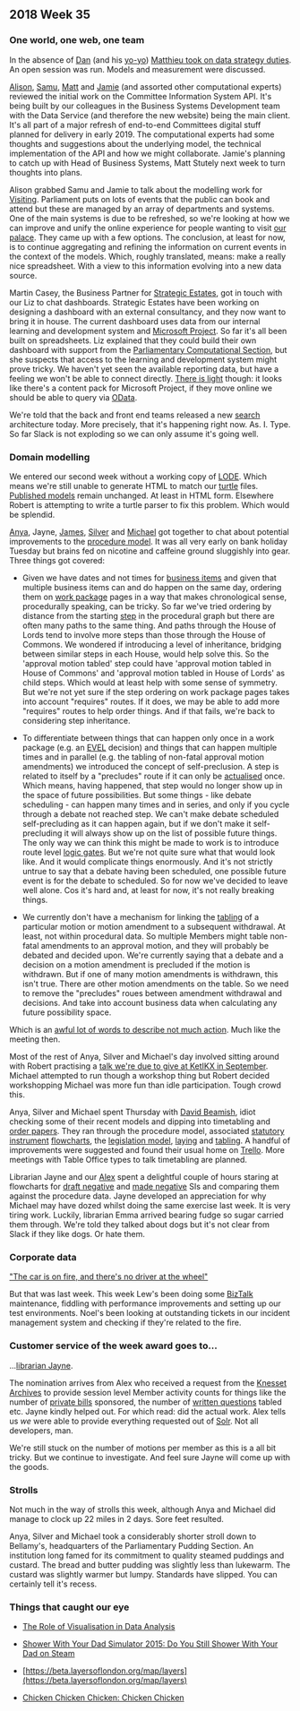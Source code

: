 ## 2018 Week 35

### One world, one web, one team

In the absence of [Dan](https://twitter.com/dasbarrett) (and his [yo-yo](https://ukparliament.github.io/weeknotes.data-search/2018/34/#get-yer-yo-yos-out)) [Matthieu took on data strategy duties](https://twitter.com/cognithive/status/1035152530358067200). An open session was run. Models and measurement were discussed.

[Alison](https://twitter.com/oliala), [Samu](https://twitter.com/langsamu), [Matt](https://twitter.com/mattrayner) and [Jamie](https://twitter.com/oddtype) (and assorted other computational experts) reviewed the initial work on the Committee Information System API. It's being built by our colleagues in the Business Systems Development team with the Data Service (and therefore the new website) being the main client. It's all part of a major refresh of end-to-end Committees digital stuff planned for delivery in early 2019. The computational experts had some thoughts and suggestions about the underlying model, the technical implementation of the API and how we might collaborate. Jamie's planning to catch up with Head of Business Systems, Matt Stutely next week to turn thoughts into plans.

Alison grabbed Samu and Jamie to talk about the modelling work for [Visiting](https://www.parliament.uk/visit/). Parliament puts on lots of events that the public can book and attend but these are managed by an array of departments and systems. One of the main systems is due to be refreshed, so we're looking at how we can improve and unify the online experience for people wanting to visit [our palace](https://en.wikipedia.org/wiki/Palace_of_Westminster). They came up with a few options. The conclusion, at least for now, is to continue aggregating and refining the information on current events in the context of the models. Which, roughly translated, means: make a really nice spreadsheet. With a view to this information evolving into a new data source.

Martin Casey, the Business Partner for [Strategic Estates](https://www.parliament.uk/mps-lords-and-offices/offices/commons/teams/#jump-link-7), got in touch with our Liz to chat dashboards. Strategic Estates have been working on designing a dashboard with an external consultancy, and they now want to bring it in house. The current dashboard uses data from our internal learning and development system and [Microsoft Project](https://en.wikipedia.org/wiki/Microsoft_Project). So far it's all been built on spreadsheets. Liz explained that they could build their own dashboard with support from the [Parliamentary Computational Section](https://pds.blog.parliament.uk/), but she suspects that access to the learning and development system might prove tricky. We haven't yet seen the available reporting data, but have a feeling we won't be able to connect directly. <a href="https://www.youtube.com/watch?v=y9Gf-f_hWpU">There is light</a> though: it looks like there's a content pack for Microsoft Project, if they move online we should be able to query via [OData](https://www.odata.org/).

We're told that the back and front end teams released a new [search](https://beta.parliament.uk/search) architecture today. More precisely, that it's happening right now. As. I. Type. So far Slack is not exploding so we can only assume it's going well.

### Domain modelling

We entered our second week without a working copy of [LODE](http://www.essepuntato.it/lode). Which means we're still unable to generate HTML to match our [turtle](https://en.wikipedia.org/wiki/Turtle_(syntax)) files. [Published models](https://ukparliament.github.io/ontologies/) remain unchanged. At least in HTML form. Elsewhere Robert is attempting to write a turtle parser to fix this problem. Which would be splendid.

[Anya](https://twitter.com/bitten_), Jayne, [James](https://twitter.com/thevinternet), [Silver](https://twitter.com/silveroliver) and [Michael](https://twitter.com/fantasticlife) got together to chat about potential improvements to the [procedure model](https://ukparliament.github.io/ontologies/procedure/procedure-ontology.html). It was all very early on bank holiday Tuesday but brains fed on nicotine and caffeine ground sluggishly into gear. Three things got covered:

* Given we have dates and not times for [business items](https://ukparliament.github.io/ontologies/procedure/procedure-ontology.html#d4e193) and given that multiple business items can and do happen on the same day, ordering them on [work package](https://ukparliament.github.io/ontologies/procedure/procedure-ontology.html#d4e284) pages in a way that makes chronological sense, procedurally speaking, can be tricky. So far we've tried ordering by distance from the starting [step](https://ukparliament.github.io/ontologies/procedure/procedure-ontology.html#d4e272) in the procedural graph but there are often many paths to the same thing. And paths through the House of Lords tend to involve more steps than those through the House of Commons. We wondered if introducing a level of inheritance, bridging between similar steps in each House, would help solve this. So the 'approval motion tabled' step could have 'approval motion tabled in House of Commons' and 'approval motion tabled in House of Lords' as child steps. Which would at least help with some sense of symmetry. But we're not yet sure if the step ordering on work package pages takes into account "requires" routes. If it does, we may be able to add more "requires" routes to help order things. And if that fails, we're back to considering step inheritance.

* To differentiate between things that can happen only once in a work package (e.g. an [EVEL](https://en.wikipedia.org/wiki/English_votes_for_English_laws) decision) and things that can happen multiple times and in parallel (e.g. the tabling of non-fatal approval motion amendments) we introduced the concept of self-preclusion. A step is related to itself by a "precludes" route if it can only be [actualised](https://ukparliament.github.io/ontologies/procedure/procedure-ontology.html#d4e22) once. Which means, having happened, that step would no longer show up in the space of future possibilities. But some things - like debate scheduling - can happen many times and in series, and only if you cycle through a debate not reached step. We can't make debate scheduled self-precluding as it can happen again, but if we don't make it self-precluding it will always show up on the list of possible future things. The only way we can think this might be made to work is to introduce route level [logic gates](https://en.wikipedia.org/wiki/Logic_gate). But we're not quite sure what that would look like. And it would complicate things enormously. And it's not strictly untrue to say that a debate having been scheduled, one possible future event is for the debate to scheduled. So for now we've decided to leave well alone. Cos it's hard and, at least for now, it's not really breaking things.

* We currently don't have a mechanism for linking the [tabling](https://ukparliament.github.io/ontologies/tabling/tabling-ontology.html#d4e231) of a particular motion or motion amendment to a subsequent withdrawal. At least, not within procedural data. So multiple Members might table non-fatal amendments to an approval motion, and they will probably be debated and decided upon. We're currently saying that a debate and a decision on a motion amendment is precluded if the motion is withdrawn. But if one of many motion amendments is withdrawn, this isn't true. There are other motion amendments on the table. So we need to remove the "precludes" roues between amendment withdrawal and decisions. And take into account business data when calculating any future possibility space.

Which is an <a href="https://www.youtube.com/watch?v=Zx1_6F-nCaw">awful lot of words to describe not much action</a>. Much like the meeting then.

Most of the rest of Anya, Silver and Michael's day involved sitting around with Robert practising a [talk we're due to give at KetIKX in September](http://www.netikx.org/content/ontologies-and-domain-modelling-fun-honest-and-friendly-introduction-20-september-2018). Michael attempted to run though a workshop thing but Robert decided workshopping Michael was more fun than idle participation. Tough crowd this.

Anya, Silver and Michael spent Thursday with [David Beamish](https://en.wikipedia.org/wiki/David_Beamish), idiot checking some of their recent models and dipping into timetabling and [order papers](https://en.wikipedia.org/wiki/Order_Paper). They ran through the procedure model, associated [statutory instrument](https://en.wikipedia.org/wiki/Statutory_instrument_(UK)) [flowcharts](https://ukparliament.github.io/ontologies/procedure/procedure-ontology.html#examples), the [legislation model](https://ukparliament.github.io/ontologies/legislation/legislation-ontology.html), [laying](https://ukparliament.github.io/ontologies/laying/laying-ontology.html) and [tabling](https://ukparliament.github.io/ontologies/tabling/tabling-ontology.html). A handful of improvements were suggested and found their usual home on [Trello](https://trello.com/b/Z1nrm0Vr/parliament-ontology). More meetings with Table Office types to talk timetabling are planned.

Librarian Jayne and our [Alex](https://twitter.com/alexedwardh) spent a delightful couple of hours staring at flowcharts for [draft negative](https://github.com/ukparliament/ontologies/blob/master/procedure/sis/draft-negative.pdf) and [made negative](https://github.com/ukparliament/ontologies/blob/master/procedure/sis/made-negative.pdf) SIs and comparing them against the procedure data. Jayne developed an appreciation for why Michael may have dozed whilst doing the same exercise last week. It is very tiring work. Luckily, librarian Emma arrived bearing fudge so sugar carried them through. We're told they talked about dogs but it's not clear from Slack if they like dogs. Or hate them.

### Corporate data

["The car is on fire, and there's no driver at the wheel"](https://www.youtube.com/watch?v=XVekJTmtwqM)

But that was last week. This week Lew's been doing some [BizTalk](https://en.wikipedia.org/wiki/Microsoft_BizTalk_Server) maintenance, fiddling with performance improvements and setting up our test environments. Noel's been looking at outstanding tickets in our incident management system and checking if they're related to the fire.

### Customer service of the week award goes to...

...[librarian Jayne](https://www.youtube.com/watch?v=f3V-7DEAgdc). 

The nomination arrives from Alex who received a request from the [Knesset Archives](https://knesset.gov.il/archive/eng/ArchiveIntro_eng.htm) to provide session level Member activity counts for things like the number of [private bills](https://www.parliament.uk/about/how/laws/bills/private/) sponsored, the number of [written questions](https://www.parliament.uk/business/publications/written-questions-answers-statements/written-questions-answers/) tabled etc. Jayne kindly helped out. For which read: did the actual work. Alex tells us *we* were able to provide everything requested out of [Solr](http://lucene.apache.org/solr/). Not all developers, man.

We're still stuck on the number of motions per member as this is a all bit tricky. But we continue to investigate. And feel sure Jayne will come up with the goods.

### Strolls

Not much in the way of strolls this week, although Anya and Michael did manage to clock up 22 miles in 2 days. Sore feet resulted.

Anya, Silver and Michael took a considerably shorter stroll down to Bellamy's, headquarters of the Parliamentary Pudding Section. An institution long famed for its commitment to quality steamed puddings and custard. The bread and butter pudding was slightly less than lukewarm. The custard was slightly warmer but lumpy. Standards have slipped. You can certainly tell it's recess.

### Things that caught our eye

* [The Role of Visualisation in Data Analysis](https://www.youtube.com/watch?v=ZdPNBF6GWBw)

* [Shower With Your Dad Simulator 2015: Do You Still Shower With Your Dad on Steam](https://store.steampowered.com/app/359050/Shower_With_Your_Dad_Simulator_2015_Do_You_Still_Shower_With_Your_Dad/)

* [https://beta.layersoflondon.org/map/layers](https://beta.layersoflondon.org/map/layers)

* [Chicken Chicken Chicken: Chicken Chicken](https://isotropic.org/papers/chicken.pdf)